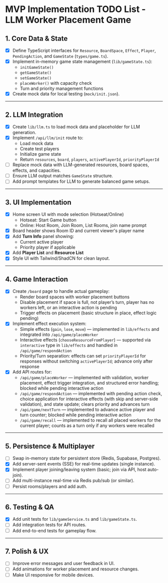# MVP Implementation TODO List - LLM Worker Placement Game

## 1. Core Data & State
- [x] Define TypeScript interfaces for `Resource`, `BoardSpace`, `Effect`, `Player`, `PendingAction`, and `GameState` (`types/game.ts`).
- [x] Implement in-memory game state management (`lib/gameState.ts`):
  - `initGameState()`
  - `getGameState()`
  - `setGameState()`
  - `placeWorker()` with capacity check
  - Turn and priority management functions
- [x] Create mock data for local testing (`mock/init.json`).

---

## 2. LLM Integration
- [x] Create `lib/llm.ts` to load mock data and placeholder for LLM generation.
- [x] Implement `/api/llm/init` route to:
  - Load mock data
  - Create test players
  - Initialize game state
  - Return `resources`, `board`, `players`, `activePlayerId`, `priorityPlayerId`
- [ ] Replace mock data with LLM-generated resources, board spaces, effects, and capacities.
- [ ] Ensure LLM output matches `GameState` structure.
- [ ] Add prompt templates for LLM to generate balanced game setups.

---

## 3. UI Implementation
- [x] Home screen UI with mode selection (Hotseat/Online)
  - Hotseat: Start Game button
  - Online: Host Room, Join Room, List Rooms, join name prompt
- [x] Board header shows Room ID and current viewer's player name
- [x] Add **Turn Info** panel showing:
  - Current active player
  - Priority player if applicable
- [x] Add **Player List** and **Resource List**
- [x] Style UI with Tailwind/ShadCN for clean layout.

---

## 4. Game Interaction
- [x] Create `/board` page to handle actual gameplay:
  - Render board spaces with worker placement buttons
  - Disable placement if space is full, not player’s turn, player has no workers left, or an interactive action is pending
  - Trigger effects on placement (basic structure in place, effect logic pending)
- [x] Implement effect execution system:
  - Simple effects (`gain`, `lose`, `move`) — implemented in `lib/effects` and integrated into `/api/game/placeWorker`
  - Interactive effects (`chooseResourceFromPlayer`) — supported via `interactive` type in `lib/effects` and handled in `/api/game/respondAction`
  - Priority/Turn separation: effects can set `priorityPlayerId` for responses without switching `activePlayerId`; advance only after response
- [x] Add API routes for:
  - `/api/game/placeWorker` — implemented with validation, worker placement, effect trigger integration, and structured error handling; blocked while pending interactive action
  - `/api/game/respondAction` — implemented with pending action check, choice application for interactive effects (with skip and server-side validation), and state update; clears priority and advances turn
  - `/api/game/nextTurn` — implemented to advance active player and turn counter; blocked while pending interactive action
  - `/api/game/recall` — implemented to recall all placed workers for the current player; counts as a turn only if any workers were recalled

---

## 5. Persistence & Multiplayer
- [ ] Swap in-memory state for persistent store (Redis, Supabase, Postgres).
- [x] Add server-sent events (SSE) for real-time updates (single instance).
- [x] Implement player joining/leaving system (basic; join via API, host auto-join).
- [ ] Add multi-instance real-time via Redis pub/sub (or similar).
- [ ] Persist rooms/players and add auth.

---

## 6. Testing & QA
- [x] Add unit tests for `lib/gameService.ts` and `lib/gameState.ts`.
- [ ] Add integration tests for API routes.
- [ ] Add end-to-end tests for gameplay flow.

---

## 7. Polish & UX
- [ ] Improve error messages and user feedback in UI.
- [ ] Add animations for worker placement and resource changes.
- [ ] Make UI responsive for mobile devices.
